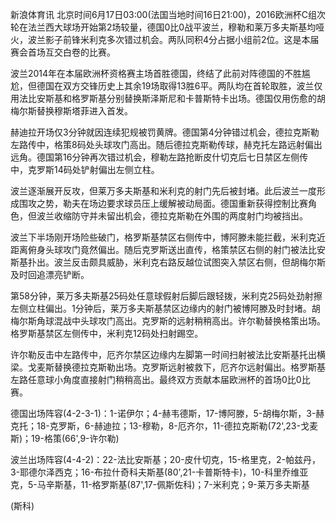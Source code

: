 
新浪体育讯
北京时间6月17日03:00(法国当地时间16日21:00)，2016欧洲杯C组次轮在法兰西大球场开始第2场较量，德国0比0战平波兰，穆勒和莱万多夫斯基均哑火，波兰影子前锋米利克多次错过机会。两队同积4分占据小组前2位。这是本届赛会首场互交白卷的比赛。

波兰2014年在本届欧洲杯资格赛主场首胜德国，终结了此前对阵德国的不胜尴尬，但德国在双方交锋历史上其余19场取得13胜6平。两队均在首轮取胜，波兰仅用法比安斯基和格罗斯基分别替换斯泽斯尼和卡普斯特卡出场。德国仅用伤愈的胡梅尔斯替换穆斯塔菲进入首发。


赫迪拉开场仅3分钟就因连续犯规被罚黄牌。德国第4分钟错过机会，德拉克斯勒左路传中，格策8码处头球攻门高出。随后德拉克斯勒传球，赫克托左路远射偏出远角。德国第16分钟再次错过机会，穆勒左路抢断皮什切克后七日禁区左侧传中，克罗斯14码处铲射偏出左侧立柱。

波兰逐渐展开反攻，但莱万多夫斯基和米利克的射门先后被封堵。此后波兰一度形成围攻之势，勒夫在场边要求球员压上缓解被动局面。德国重新获得控制比赛角色，但波兰收缩防守并未留出机会，德拉克斯勒在外围的两度射门均被挡出。


波兰下半场刚开场险些破门，格罗斯基禁区右侧传中，博阿滕未能拦截，米利克近距离俯身头球攻门竟然偏出。随后克罗斯送出直传，格策禁区右侧的射门被法比安斯基扑出。波兰反击颇具威胁，米利克右路反越位试图突入禁区右侧，但胡梅尔斯及时回追漂亮铲断。


第58分钟，莱万多夫斯基25码处任意球假射后脚后跟轻拨，米利克25码处劲射擦左侧立柱偏出。1分钟后，莱万多夫斯基禁区边缘内的射门被博阿滕及时封堵。胡梅尔斯角球混战中头球攻门高出。克罗斯的远射稍稍高出。许尔勒替换格策出场。格罗斯基禁区左侧传中，米利克12码处扫射踢空。


许尔勒反击中左路传中，厄齐尔禁区边缘内左脚第一时间扫射被法比安斯基托出横梁。戈麦斯替换德拉克斯勒出场。克罗斯远射被救下，厄齐尔远射偏出。格罗斯基左路任意球小角度直接射门稍稍高出。最终双方贡献本届欧洲杯的首场0比0比赛。

德国出场阵容(4-2-3-1)：1-诺伊尔；4-赫韦德斯，17-博阿滕，5-胡梅尔斯，3-赫克托；18-克罗斯，6-赫迪拉；13-穆勒，8-厄齐尔，11-德拉克斯勒(72',23-戈麦斯)；19-格策(66',9-许尔勒)

波兰出场阵容(4-4-2)：22-法比安斯基；20-皮什切克，15-格里克，2-帕兹丹，3-耶德尔泽西克；16-布拉什奇科夫斯基(80',21-卡普斯特卡)，10-科里乔维亚克，5-马辛斯基，11-格罗斯基(87',17-佩斯佐科)；7-米利克；9-莱万多夫斯基

(斯科)

